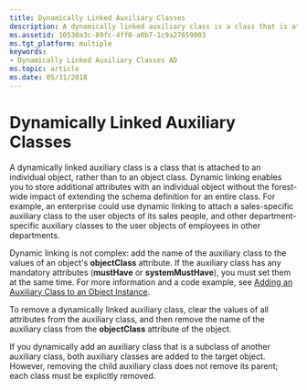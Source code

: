 ```yaml
---
title: Dynamically Linked Auxiliary Classes
description: A dynamically linked auxiliary class is a class that is attached to an individual object, rather than to an object class.
ms.assetid: 10530a3c-89fc-4ff0-a0b7-1c9a27659003
ms.tgt_platform: multiple
keywords:
- Dynamically Linked Auxiliary Classes AD
ms.topic: article
ms.date: 05/31/2018
---
```


# Dynamically Linked Auxiliary Classes

A dynamically linked auxiliary class is a class that is attached to an individual object, rather than to an object class. Dynamic linking enables you to store additional attributes with an individual object without the forest-wide impact of extending the schema definition for an entire class. For example, an enterprise could use dynamic linking to attach a sales-specific auxiliary class to the user objects of its sales people, and other department-specific auxiliary classes to the user objects of employees in other departments.

Dynamic linking is not complex: add the name of the auxiliary class to the values of an object's **objectClass** attribute. If the auxiliary class has any mandatory attributes (**mustHave** or **systemMustHave**), you must set them at the same time. For more information and a code example, see [Adding an Auxiliary Class to an Object Instance](adding-an-auxiliary-class-to-an-object-instance.md).

To remove a dynamically linked auxiliary class, clear the values of all attributes from the auxiliary class, and then remove the name of the auxiliary class from the **objectClass** attribute of the object.

If you dynamically add an auxiliary class that is a subclass of another auxiliary class, both auxiliary classes are added to the target object. However, removing the child auxiliary class does not remove its parent; each class must be explicitly removed.

 

 




